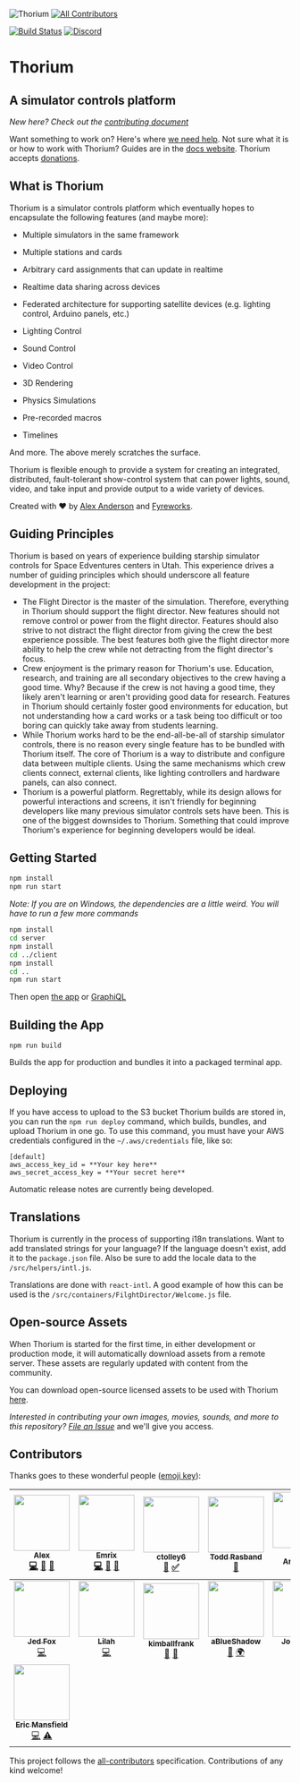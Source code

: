 ![Thorium](github-banner.png)
[![All Contributors](https://img.shields.io/badge/all_contributors-15-orange.svg?style=flat-square)](#contributors)

[![Build Status](https://travis-ci.org/Thorium-Sim/thorium.svg?branch=master)](https://travis-ci.org/Thorium-Sim/thorium)
[![Discord](https://img.shields.io/discord/390968011605147648.svg)](https://discord.gg/UvxTQZz)

# Thorium

## A simulator controls platform

_New here? Check out the [contributing document](CONTRIBUTING.md)_

Want something to work on? Here's where
[we need help](https://github.com/Thorium-Sim/thorium/labels/help%20wanted). Not
sure what it is or how to work with Thorium? Guides are in the
[docs website](https://thoriumsim.com/docs/overview.html). Thorium accepts
[donations](https://thoriumsim.com/en/donate.html).

## What is Thorium

Thorium is a simulator controls platform which eventually hopes to encapsulate
the following features (and maybe more):

- Multiple simulators in the same framework

- Multiple stations and cards

- Arbitrary card assignments that can update in realtime

- Realtime data sharing across devices

- Federated architecture for supporting satellite devices (e.g. lighting
  control, Arduino panels, etc.)

- Lighting Control

- Sound Control

- Video Control

- 3D Rendering

- Physics Simulations

- Pre-recorded macros

- Timelines

And more. The above merely scratches the surface.

Thorium is flexible enough to provide a system for creating an integrated,
distributed, fault-tolerant show-control system that can power lights, sound,
video, and take input and provide output to a wide variety of devices.

Created with ❤ by [Alex Anderson](http://ralexanderson.com) and
[Fyreworks](https://fyreworks.us).

## Guiding Principles

Thorium is based on years of experience building starship simulator controls for
Space Edventures centers in Utah. This experience drives a number of guiding
principles which should underscore all feature development in the project:

- The Flight Director is the master of the simulation. Therefore, everything in
  Thorium should support the flight director. New features should not remove
  control or power from the flight director. Features should also strive to not
  distract the flight director from giving the crew the best experience
  possible. The best features both give the flight director more ability to help
  the crew while not detracting from the flight director's focus.
- Crew enjoyment is the primary reason for Thorium's use. Education, research,
  and training are all secondary objectives to the crew having a good time. Why?
  Because if the crew is not having a good time, they likely aren't learning or
  aren't providing good data for research. Features in Thorium should certainly
  foster good environments for education, but not understanding how a card works
  or a task being too difficult or too boring can quickly take away from
  students learning.
- While Thorium works hard to be the end-all-be-all of starship simulator
  controls, there is no reason every single feature has to be bundled with
  Thorium itself. The core of Thorium is a way to distribute and configure data
  between multiple clients. Using the same mechanisms which crew clients
  connect, external clients, like lighting controllers and hardware panels, can
  also connect.
- Thorium is a powerful platform. Regrettably, while its design allows for
  powerful interactions and screens, it isn't friendly for beginning developers
  like many previous simulator controls sets have been. This is one of the
  biggest downsides to Thorium. Something that could improve Thorium's
  experience for beginning developers would be ideal.

## Getting Started

```sh
npm install
npm run start
```

_Note: If you are on Windows, the dependencies are a little weird. You will have
to run a few more commands_

```sh
npm install
cd server
npm install
cd ../client
npm install
cd ..
npm run start
```

Then open [the app](http://localhost:3000) or
[GraphiQL](http://localhost:3001/graphiql)

## Building the App

```
npm run build
```

Builds the app for production and bundles it into a packaged terminal app.

## Deploying

If you have access to upload to the S3 bucket Thorium builds are stored in, you
can run the `npm run deploy` command, which builds, bundles, and upload Thorium
in one go. To use this command, you must have your AWS credentials configured in
the `~/.aws/credentials` file, like so:

```
[default]
aws_access_key_id = **Your key here**
aws_secret_access_key = **Your secret here**
```

Automatic release notes are currently being developed.

## Translations

Thorium is currently in the process of supporting i18n translations. Want to add
translated strings for your language? If the language doesn't exist, add it to
the `package.json` file. Also be sure to add the locale data to the
`/src/helpers/intl.js`.

Translations are done with `react-intl`. A good example of how this can be used
is the `/src/containers/FilghtDirector/Welcome.js` file.

## Open-source Assets

When Thorium is started for the first time, in either development or production
mode, it will automatically download assets from a remote server. These assets
are regularly updated with content from the community.

You can download open-source licensed assets to be used with Thorium
[here](https://drive.google.com/open?id=0B-UK2-Zf7K9ycUJScHJlWW92MjQ).

_Interested in contributing your own images, movies, sounds, and more to this
repository? [File an Issue](https://github.com/Thorium-Sim/thorium/issues/new)_
and we'll give you access.

## Contributors

Thanks goes to these wonderful people
([emoji key](https://github.com/kentcdodds/all-contributors#emoji-key)):

<!-- ALL-CONTRIBUTORS-LIST:START - Do not remove or modify this section -->
<!-- prettier-ignore -->
| [<img src="https://avatars1.githubusercontent.com/u/6558157?v=4" width="100px;"/><br /><sub><b>Alex</b></sub>](http://ralexanderson.com)<br />[💻](https://github.com/thorium-sim/Thorium/commits?author=alexanderson1993 "Code") [📖](https://github.com/thorium-sim/Thorium/commits?author=alexanderson1993 "Documentation") [🎨](#design-alexanderson1993 "Design") | [<img src="https://avatars0.githubusercontent.com/u/1387836?v=4" width="100px;"/><br /><sub><b>Emrix</b></sub>](https://github.com/Emrix)<br />[💻](https://github.com/thorium-sim/Thorium/commits?author=Emrix "Code") [👀](#review-Emrix "Reviewed Pull Requests") [🤔](#ideas-Emrix "Ideas, Planning, & Feedback") | [<img src="https://avatars3.githubusercontent.com/u/30132958?v=4" width="100px;"/><br /><sub><b>ctolley6</b></sub>](https://github.com/ctolley6)<br />[🤔](#ideas-ctolley6 "Ideas, Planning, & Feedback") [✅](#tutorial-ctolley6 "Tutorials") | [<img src="https://avatars0.githubusercontent.com/u/22157796?v=4" width="100px;"/><br /><sub><b>Todd Rasband</b></sub>](https://github.com/Rasbandit)<br />[🎨](#design-Rasbandit "Design") | [<img src="https://avatars0.githubusercontent.com/u/45031?v=4" width="100px;"/><br /><sub><b>Brent Anderson</b></sub>](http://www.brentjanderson.com)<br />[🤔](#ideas-brentjanderson "Ideas, Planning, & Feedback") | [<img src="https://avatars1.githubusercontent.com/u/4927395?v=4" width="100px;"/><br /><sub><b>Farpoint</b></sub>](http://www.farpointStation.org)<br />[🐛](https://github.com/thorium-sim/Thorium/issues?q=author%3Afarpoint "Bug reports") | [<img src="https://avatars1.githubusercontent.com/u/30113240?v=4" width="100px;"/><br /><sub><b>Isaac Ostler</b></sub>](https://github.com/isaacOstler)<br />[🐛](https://github.com/thorium-sim/Thorium/issues?q=author%3AisaacOstler "Bug reports") |
| :---: | :---: | :---: | :---: | :---: | :---: | :---: |
| [<img src="https://avatars2.githubusercontent.com/u/25517624?v=4" width="100px;"/><br /><sub><b>Jed Fox</b></sub>](https://j-f1.github.io)<br />[💻](https://github.com/thorium-sim/Thorium/commits?author=j-f1 "Code") | [<img src="https://avatars2.githubusercontent.com/u/2187124?v=4" width="100px;"/><br /><sub><b>Lilah</b></sub>](https://github.com/G33kX)<br />[💻](https://github.com/thorium-sim/Thorium/commits?author=G33kX "Code") | [<img src="https://avatars3.githubusercontent.com/u/1413863?v=4" width="100px;"/><br /><sub><b>kimballfrank</b></sub>](https://github.com/kimballfrank)<br />[🎨](#design-kimballfrank "Design") [🤔](#ideas-kimballfrank "Ideas, Planning, & Feedback") | [<img src="https://avatars0.githubusercontent.com/u/25465934?v=4" width="100px;"/><br /><sub><b>aBlueShadow</b></sub>](https://github.com/aBlueShadow)<br />[🤔](#ideas-aBlueShadow "Ideas, Planning, & Feedback") [🌍](#translation-aBlueShadow "Translation") | [<img src="https://avatars1.githubusercontent.com/u/1224343?v=4" width="100px;"/><br /><sub><b>John Robe</b></sub>](http://jrobe.me)<br />[🐛](https://github.com/thorium-sim/Thorium/issues?q=author%3Ajrobe "Bug reports") [💻](https://github.com/thorium-sim/Thorium/commits?author=jrobe "Code") | [<img src="https://avatars0.githubusercontent.com/u/1906967?v=4" width="100px;"/><br /><sub><b>Keith Smith</b></sub>](https://github.com/ksmithut)<br />[🐛](https://github.com/thorium-sim/Thorium/issues?q=author%3Aksmithut "Bug reports") [💻](https://github.com/thorium-sim/Thorium/commits?author=ksmithut "Code") | [<img src="https://avatars3.githubusercontent.com/u/40648791?v=4" width="100px;"/><br /><sub><b>MaesonBusk</b></sub>](https://github.com/MaesonBusk)<br />[📖](https://github.com/thorium-sim/Thorium/commits?author=MaesonBusk "Documentation") |
| [<img src="https://avatars0.githubusercontent.com/u/6345617?v=4" width="100px;"/><br /><sub><b>Eric Mansfield</b></sub>](https://github.com/ericman314)<br />[💻](https://github.com/thorium-sim/Thorium/commits?author=ericman314 "Code") [⚠️](https://github.com/thorium-sim/Thorium/commits?author=ericman314 "Tests") |

<!-- ALL-CONTRIBUTORS-LIST:END -->

This project follows the
[all-contributors](https://github.com/kentcdodds/all-contributors)
specification. Contributions of any kind welcome!
